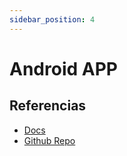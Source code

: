 ```yaml
---
sidebar_position: 4
---
```


# Android APP

## Referencias

- [Docs](https://app.spotifiuby.com.ar/)
- [Github Repo](https://github.com/GrupoX-FIUBA/android-app)
